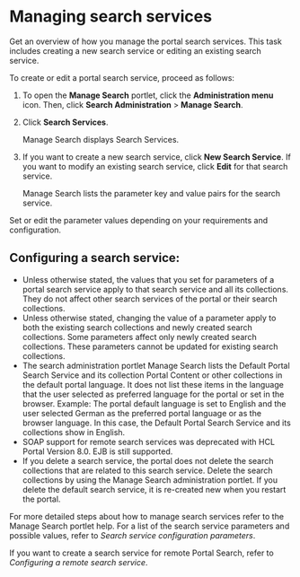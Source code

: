 # Managing search services

Get an overview of how you manage the portal search services. This task includes creating a new search service or editing an existing search service.

To create or edit a portal search service, proceed as follows:

1.  To open the **Manage Search** portlet, click the **Administration menu** icon. Then, click **Search Administration** \> **Manage Search**.

2.  Click **Search Services**.

    Manage Search displays Search Services.

3.  If you want to create a new search service, click **New Search Service**. If you want to modify an existing search service, click **Edit** for that search service.

    Manage Search lists the parameter key and value pairs for the search service.


Set or edit the parameter values depending on your requirements and configuration.

## Configuring a search service:

-   Unless otherwise stated, the values that you set for parameters of a portal search service apply to that search service and all its collections. They do not affect other search services of the portal or their search collections.
-   Unless otherwise stated, changing the value of a parameter apply to both the existing search collections and newly created search collections. Some parameters affect only newly created search collections. These parameters cannot be updated for existing search collections.
-   The search administration portlet Manage Search lists the Default Portal Search Service and its collection Portal Content or other collections in the default portal language. It does not list these items in the language that the user selected as preferred language for the portal or set in the browser. Example: The portal default language is set to English and the user selected German as the preferred portal language or as the browser language. In this case, the Default Portal Search Service and its collections show in English.
-   SOAP support for remote search services was deprecated with HCL Portal Version 8.0. EJB is still supported.
-   If you delete a search service, the portal does not delete the search collections that are related to this search service. Delete the search collections by using the Manage Search administration portlet. If you delete the default search service, it is re-created new when you restart the portal.

For more detailed steps about how to manage search services refer to the Manage Search portlet help. For a list of the search service parameters and possible values, refer to *Search service configuration parameters*.

If you want to create a search service for remote Portal Search, refer to *Configuring a remote search service*.


